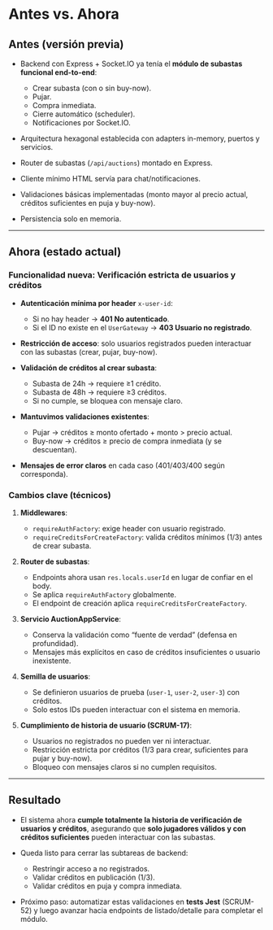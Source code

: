 # Antes vs. Ahora

## Antes (versión previa)

* Backend con Express + Socket.IO ya tenía el **módulo de subastas funcional end-to-end**:

  * Crear subasta (con o sin buy-now).
  * Pujar.
  * Compra inmediata.
  * Cierre automático (scheduler).
  * Notificaciones por Socket.IO.
* Arquitectura hexagonal establecida con adapters in-memory, puertos y servicios.
* Router de subastas (`/api/auctions`) montado en Express.
* Cliente mínimo HTML servía para chat/notificaciones.
* Validaciones básicas implementadas (monto mayor al precio actual, créditos suficientes en puja y buy-now).
* Persistencia solo en memoria.

---

## Ahora (estado actual)

### Funcionalidad nueva: **Verificación estricta de usuarios y créditos**

* **Autenticación mínima por header** `x-user-id`:

  * Si no hay header → **401 No autenticado**.
  * Si el ID no existe en el `UserGateway` → **403 Usuario no registrado**.
* **Restricción de acceso**: solo usuarios registrados pueden interactuar con las subastas (crear, pujar, buy-now).
* **Validación de créditos al crear subasta**:

  * Subasta de 24h → requiere ≥1 crédito.
  * Subasta de 48h → requiere ≥3 créditos.
  * Si no cumple, se bloquea con mensaje claro.
* **Mantuvimos validaciones existentes**:

  * Pujar → créditos ≥ monto ofertado + monto > precio actual.
  * Buy-now → créditos ≥ precio de compra inmediata (y se descuentan).
* **Mensajes de error claros** en cada caso (401/403/400 según corresponda).

### Cambios clave (técnicos)

1. **Middlewares**:

   * `requireAuthFactory`: exige header con usuario registrado.
   * `requireCreditsForCreateFactory`: valida créditos mínimos (1/3) antes de crear subasta.
2. **Router de subastas**:

   * Endpoints ahora usan `res.locals.userId` en lugar de confiar en el body.
   * Se aplica `requireAuthFactory` globalmente.
   * El endpoint de creación aplica `requireCreditsForCreateFactory`.
3. **Servicio AuctionAppService**:

   * Conserva la validación como “fuente de verdad” (defensa en profundidad).
   * Mensajes más explícitos en caso de créditos insuficientes o usuario inexistente.
4. **Semilla de usuarios**:

   * Se definieron usuarios de prueba (`user-1`, `user-2`, `user-3`) con créditos.
   * Solo estos IDs pueden interactuar con el sistema en memoria.
5. **Cumplimiento de historia de usuario (SCRUM-17)**:

   * Usuarios no registrados no pueden ver ni interactuar.
   * Restricción estricta por créditos (1/3 para crear, suficientes para pujar y buy-now).
   * Bloqueo con mensajes claros si no cumplen requisitos.

---

## Resultado

* El sistema ahora **cumple totalmente la historia de verificación de usuarios y créditos**, asegurando que **solo jugadores válidos y con créditos suficientes** pueden interactuar con las subastas.
* Queda listo para cerrar las subtareas de backend:

  * Restringir acceso a no registrados.
  * Validar créditos en publicación (1/3).
  * Validar créditos en puja y compra inmediata.
* Próximo paso: automatizar estas validaciones en **tests Jest** (SCRUM-52) y luego avanzar hacia endpoints de listado/detalle para completar el módulo.